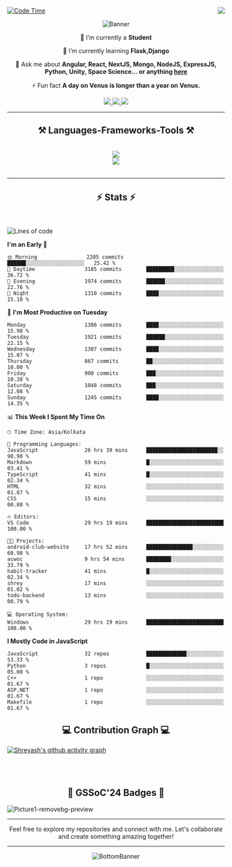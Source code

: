 <div>
 
<img align="right" src="https://visitor-badge.laobi.icu/badge?page_id=shreyash3087.shreyash3087" />

 [![Code Time](https://wakatime.com/badge/user/cd5f70df-e644-46f4-a03b-e1ce78615131.svg)](https://wakatime.com/@cd5f70df-e644-46f4-a03b-e1ce78615131)
 
</div>


<div align="center">
 
![Banner](https://github.com/user-attachments/assets/fe33d289-b057-4d85-ad76-3103802aa9e1)

</div>


<div align="center">
 
 🔭 I’m currently a **Student** 
 
 🌱 I’m currently learning **Flask,Django**

💬 Ask me about **Angular, React, NextJS, Mongo, NodeJS, ExpressJS, Python, Unity, Space Science... or anything [here](https://github.com/shreyash3087/shreyash3087/issues)**

⚡ Fun fact **A day on Venus is longer than a year on Venus.**

</div>
 
<div align="center"> 
  <a href="mailto:shreyash3087@gmail.com">
    <img src="https://img.shields.io/badge/Gmail-333333?style=for-the-badge&logo=gmail&logoColor=red" />
  </a>
  <a href="https://www.linkedin.com/in/shreyash-srivastava-1a1161280" target="_blank">
    <img src="https://img.shields.io/badge/LinkedIn-0077B5?style=for-the-badge&logo=linkedin&logoColor=white" target="_blank" />
  </a>
  <a href="https://github.com/shreyash3087" target="_blank">
     <img src="https://img.shields.io/badge/Github-FF5722?style=for-the-badge&logo=github&logoColor=white" target="_blank" />
  </a>
</div>
<hr/>
 
<h2 align="center">⚒️ Languages-Frameworks-Tools ⚒️</h2>
<br/>
<div align="center">
    <img src="https://skillicons.dev/icons?i=react,bootstrap,html,css,vscode,github,figma,cpp,vercel,netlify" /><br>
    <img src="https://skillicons.dev/icons?i=tailwind,git,nodejs,python,javascript,typescript,express,firebase,mongodb,nextjs,unity,azure,blender" /><br>
</div>

<br/>
<hr/>

<h2 align="center">⚡ Stats ⚡</h2>

<br>
<div>
 
 
<!--START_SECTION:waka-->
![Lines of code](https://img.shields.io/badge/From%20Hello%20World%20I%27ve%20Written-5.2%20million%20lines%20of%20code-blue)

**I'm an Early 🐤** 

```text
🌞 Morning                2205 commits        ██████░░░░░░░░░░░░░░░░░░░   25.42 % 
🌆 Daytime                3185 commits        █████████░░░░░░░░░░░░░░░░   36.72 % 
🌃 Evening                1974 commits        ██████░░░░░░░░░░░░░░░░░░░   22.76 % 
🌙 Night                  1310 commits        ████░░░░░░░░░░░░░░░░░░░░░   15.10 % 
```
📅 **I'm Most Productive on Tuesday** 

```text
Monday                   1386 commits        ████░░░░░░░░░░░░░░░░░░░░░   15.98 % 
Tuesday                  1921 commits        ██████░░░░░░░░░░░░░░░░░░░   22.15 % 
Wednesday                1307 commits        ████░░░░░░░░░░░░░░░░░░░░░   15.07 % 
Thursday                 867 commits         ██░░░░░░░░░░░░░░░░░░░░░░░   10.00 % 
Friday                   900 commits         ███░░░░░░░░░░░░░░░░░░░░░░   10.38 % 
Saturday                 1048 commits        ███░░░░░░░░░░░░░░░░░░░░░░   12.08 % 
Sunday                   1245 commits        ████░░░░░░░░░░░░░░░░░░░░░   14.35 % 
```


📊 **This Week I Spent My Time On** 

```text
🕑︎ Time Zone: Asia/Kolkata

💬 Programming Languages: 
JavaScript               26 hrs 39 mins      ███████████████████████░░   90.90 % 
Markdown                 59 mins             █░░░░░░░░░░░░░░░░░░░░░░░░   03.41 % 
TypeScript               41 mins             █░░░░░░░░░░░░░░░░░░░░░░░░   02.34 % 
HTML                     32 mins             ░░░░░░░░░░░░░░░░░░░░░░░░░   01.87 % 
CSS                      15 mins             ░░░░░░░░░░░░░░░░░░░░░░░░░   00.88 % 

🔥 Editors: 
VS Code                  29 hrs 19 mins      █████████████████████████   100.00 % 

🐱‍💻 Projects: 
android-club-website     17 hrs 52 mins      ███████████████░░░░░░░░░░   60.98 % 
acwoc                    9 hrs 54 mins       ████████░░░░░░░░░░░░░░░░░   33.79 % 
habit-tracker            41 mins             █░░░░░░░░░░░░░░░░░░░░░░░░   02.34 % 
shrey                    17 mins             ░░░░░░░░░░░░░░░░░░░░░░░░░   01.02 % 
todo-backend             13 mins             ░░░░░░░░░░░░░░░░░░░░░░░░░   00.79 % 

💻 Operating System: 
Windows                  29 hrs 19 mins      █████████████████████████   100.00 % 
```

**I Mostly Code in JavaScript** 

```text
JavaScript               32 repos            █████████████░░░░░░░░░░░░   53.33 % 
Python                   3 repos             █░░░░░░░░░░░░░░░░░░░░░░░░   05.00 % 
C++                      1 repo              ░░░░░░░░░░░░░░░░░░░░░░░░░   01.67 % 
ASP.NET                  1 repo              ░░░░░░░░░░░░░░░░░░░░░░░░░   01.67 % 
Makefile                 1 repo              ░░░░░░░░░░░░░░░░░░░░░░░░░   01.67 % 
```




<!--END_SECTION:waka-->

</div>

<div>
  <div align="center" ><h2 align="center">💻 Contribution Graph 💻</h2></div>
 
  [![Shreyash's github activity graph](https://github-readme-activity-graph.vercel.app/graph?username=shreyash3087&hide_border=true&theme=github)](https://github.com/ashutosh00710/github-readme-activity-graph)
 
</div>

<br/><br/>

<h2 align="center">🔰 GSSoC'24 Badges 🔰</h2>

![Picture1-removebg-preview](https://github.com/user-attachments/assets/4ece96a5-043a-44df-b51b-40738d3603ff)

<div align="center"> 
  <hr/>
  Feel free to explore my repositories and connect with me. Let's collaborate and create something amazing together!
  <hr/>
</div>

<div align="center">
 
![BottomBanner](https://github.com/user-attachments/assets/7afe064f-9b9f-401d-bec1-35c8625bb3dc)

</div>

